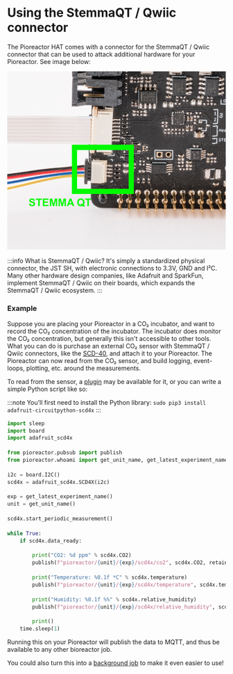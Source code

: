 # Using the StemmaQT / Qwiic connector


The Pioreactor HAT comes with a connector for the StemmaQT / Qwiic connector that can be used to attack additional hardware for your Pioreactor. See image below:

 ![](/img/user-guide/stemma_qt.png)


:::info
What is StemmaQT / Qwiic? It's simply a standardized physical connector, the JST SH, with electronic connections to 3.3V, GND and I²C. Many other hardware design companies, like Adafruit and SparkFun, implement StemmaQT / Qwiic on their boards, which expands the StemmaQT / Qwiic ecosystem. 
:::


### Example

Suppose you are placing your Pioreactor in a CO₂ incubator, and want to record the CO₂ concentration of the incubator. The incubator does monitor the CO₂ concentration, but generally this isn't accessible to other tools. What you can do is purchase an external CO₂ sensor with StemmaQT / Qwiic connectors, like the [SCD-40](https://www.adafruit.com/product/5187), and attach it to your Pioreactor. The Pioreactor can now read from the CO₂ sensor, and build logging, event-loops, plotting, etc. around the measurements. 

To read from the sensor, a [plugin](/user-guide/Extending%20your%20Pioreactor/Using%20community-built%20plugins) may be available for it, or you can write a simple Python script like so:

:::note
You'll first need to install the Python library:
`sudo pip3 install adafruit-circuitpython-scd4x`
:::


```python
import sleep
import board
import adafruit_scd4x

from pioreactor.pubsub import publish
from pioreactor.whoami import get_unit_name, get_latest_experiment_name

i2c = board.I2C()
scd4x = adafruit_scd4x.SCD4X(i2c)

exp = get_latest_experiment_name()
unit = get_unit_name()

scd4x.start_periodic_measurement()

while True:
    if scd4x.data_ready:
        
        print("CO2: %d ppm" % scd4x.CO2)
        publish(f"pioreactor/{unit}/{exp}/scd4x/co2", scd4x.CO2, retain=True)

        print("Temperature: %0.1f *C" % scd4x.temperature)
        publish(f"pioreactor/{unit}/{exp}/scd4x/temperature", scd4x.temperature, retain=True)

        print("Humidity: %0.1f %%" % scd4x.relative_humidity)
        publish(f"pioreactor/{unit}/{exp}/scd4x/relative_humidity", scd4x.relative_humidity, retain=True)

        print()
    time.sleep(1)

```


Running this on your Pioreactor will publish the data to MQTT, and thus be available to any other bioreactor job. 

You could also turn this into a [background job](/developer-guide/Background%20Jobs/How%20background%20jobs%20work) to make it even easier to use!
